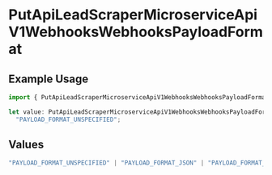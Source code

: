 # PutApiLeadScraperMicroserviceApiV1WebhooksWebhooksPayloadFormat

## Example Usage

```typescript
import { PutApiLeadScraperMicroserviceApiV1WebhooksWebhooksPayloadFormat } from "oppulence-backend-sdk/models/operations";

let value: PutApiLeadScraperMicroserviceApiV1WebhooksWebhooksPayloadFormat =
  "PAYLOAD_FORMAT_UNSPECIFIED";
```

## Values

```typescript
"PAYLOAD_FORMAT_UNSPECIFIED" | "PAYLOAD_FORMAT_JSON" | "PAYLOAD_FORMAT_XML" | "PAYLOAD_FORMAT_FORM_DATA" | "PAYLOAD_FORMAT_PROTOBUF" | "PAYLOAD_FORMAT_YAML"
```
